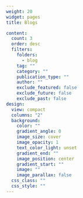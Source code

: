 ```yaml
---
weight: 20
widget: pages
title: Blogs

content:
  count: 3
  order: desc
  filters:
    folders:
      - blog
    tag: ""
    category: ""
    publication_type: ""
    author: ""
    exclude_featured: false
    exclude_future: false
    exclude_past: false
design:
  view: compact
  columns: "2"
  background:
    color: ""
    gradient_angle: 0
    image_size: cover
    image_opacity: 1
    text_color_light: unset
    gradient_end: ""
    image_position: center
    gradient_start: ""
    image: ""
    image_parallax: false
  css_class: ""
  css_style: ""
---
```


